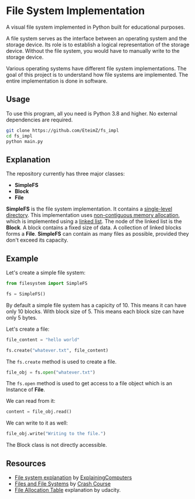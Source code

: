 # File System Implementation

A visual file system implemented in Python built for educational purposes.

A file system serves as the interface between an operating system and the storage device. Its role is to establish a logical representation of the storage device. Without the file system, you would have to manually write to the storage device.

Various operating systems have different file system implementations. The goal of this project is to understand how file systems are implemented. The entire implementation is done in software.

## Usage

To use this program, all you need is Python 3.8 and higher. No external dependencies are required.

```bash
git clone https://github.com/EteimZ/fs_impl
cd fs_impl
python main.py
```

## Explanation

The repository currently has three major classes:
- **SimpleFS**
- **Block**
- **File**

**SimpleFS** is the file system implementation. It contains a [single-level directory](https://www.codingninjas.com/studio/library/structures-of-directory). This implementation uses [non-contiguous memory allocation](https://www.youtube.com/watch?v=B1_er2nGKao&list=PLWCT05ePsnGww5psXWHRLG7p30eKKt1Pd&index=21), which is implemented using a [linked list](https://en.wikipedia.org/wiki/Linked_list). The node of the linked list is the **Block**. A block contains a fixed size of data. A collection of linked blocks forms a **File**. **SimpleFS** can contain as many files as possible, provided they don't exceed its capacity.


## Example

Let's create a simple file system:

```python
from filesystem import SimpleFS

fs = SimpleFS()
```

By default a simple file system has a capicity of 10. This means it can have only 10 blocks. With block size of 5. This means each block size can have only 5 bytes.


Let's create a file:

```python
file_content = "hello world"

fs.create("whatever.txt", file_content)
```

The `fs.create` method is used to create a file.

```python
file_obj = fs.open("whatever.txt")
```

The `fs.open` method is used to get access to a file object which is an Instance of **File**.

We can read from it:

```python
content = file_obj.read()
```

We can write to it as well:

```python
file_obj.write("Writing to the file.")
```

The Block class is not directly accessible.

## Resources

- [File system explanation](https://www.youtube.com/watch?v=_h30HBYxtws) by [ExplainingComputers](https://www.youtube.com/@ExplainingComputers)
- [Files and File Systems](https://www.youtube.com/results?search_query=file+system+udacity+playlist) by [Crash Course](https://www.youtube.com/@crashcourse)
- [File Allocation Table](https://www.youtube.com/watch?v=V2Gxqv3bJCk) explanation by udacity. 